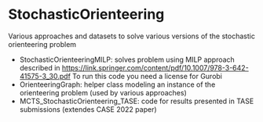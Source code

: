 # StochasticOrienteering
Various approaches and datasets to solve various versions of the stochastic orienteering problem

* StochasticOrienteeringMILP: solves problem using MILP approach described in https://link.springer.com/content/pdf/10.1007/978-3-642-41575-3_30.pdf
  To run this code you need a license for Gurobi
* OrienteeringGraph: helper class modeling an instance of the orienteering problem (used by various approaches)
* MCTS_StochasticOrienteering_TASE: code for results presented in TASE submissions (extendes CASE 2022 paper)

